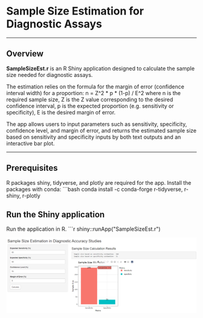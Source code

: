 # Sample Size Estimation for Diagnostic Assays

--- 

## Overview
**SampleSizeEst.r** is an R Shiny application designed to calculate the sample size needed for diagnostic assays. 

The estimation relies on the formula for the margin of error (confidence interval width) for a proportion:
    n = Z^2 * p * (1-p) / E^2
where n is the required sample size, Z is the Z value corresponding to the desired confidence interval, p is the expected proportion (e.g. sensitivity or specificity), E is the desired margin of error.

The app allows users to input parameters such as sensitivity, specificity, confidence level, and margin of error, and returns the estimated sample size based on sensitivity and specificity inputs by both text outputs and an interactive bar plot.

---

## Prerequisites
R packages shiny, tidyverse, and plotly are required for the app.
Install the packages with conda:
    ```bash
    conda install -c conda-forge r-tidyverse, r-shiny, r-plotly

## Run the Shiny application
Run the application in R.
    ```r
    shiny::runApp("SampleSizeEst.r")

![App Screenshot](Screenshot_RShinyApp.png)
